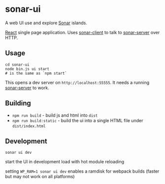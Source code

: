 # sonar-ui

A web UI use and explore [Sonar](https://github.com/arso-project/sonar) islands.

[React](https://reactjs.org) single page application. Uses [sonar-client](../sonar-client/README.md) to talk to [sonar-server](../sonar-server/README) over HTTP.

## Usage

```
cd sonar-ui
node bin.js ui start
# is the same as `npm start`
```

This opens a dev server on `http://localhost:55555`. It needs a running [sonar-server](../sonar-server/README.md) to work.

## Building

* `npm run build` - build js and html into `dist`
* `npm run build:static` - build the ui into a single HTML file under `dist/index.html`

## Development

`sonar ui dev` 

start the UI in development load with hot module reloading

setting `WP_RAM=1 sonar ui dev` enables a ramdisk for webpack builds (faster but may not work on all platforms)

